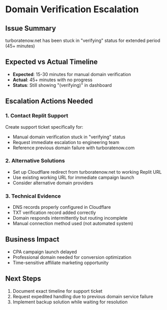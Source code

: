 # Domain Verification Escalation

## Issue Summary
turboratenow.net has been stuck in "verifying" status for extended period (45+ minutes)

## Expected vs Actual Timeline
- **Expected**: 15-30 minutes for manual domain verification
- **Actual**: 45+ minutes with no progress
- **Status**: Still showing "(verifying)" in dashboard

## Escalation Actions Needed

### 1. Contact Replit Support
Create support ticket specifically for:
- Manual domain verification stuck in "verifying" status
- Request immediate escalation to engineering team
- Reference previous domain failure with turboratenow.com

### 2. Alternative Solutions
- Set up Cloudflare redirect from turboratenow.net to working Replit URL
- Use existing working URL for immediate campaign launch
- Consider alternative domain providers

### 3. Technical Evidence
- DNS records properly configured in Cloudflare
- TXT verification record added correctly
- Domain responds intermittently but routing incomplete
- Manual connection method used (not automated system)

## Business Impact
- CPA campaign launch delayed
- Professional domain needed for conversion optimization
- Time-sensitive affiliate marketing opportunity

## Next Steps
1. Document exact timeline for support ticket
2. Request expedited handling due to previous domain service failure
3. Implement backup solution while waiting for resolution